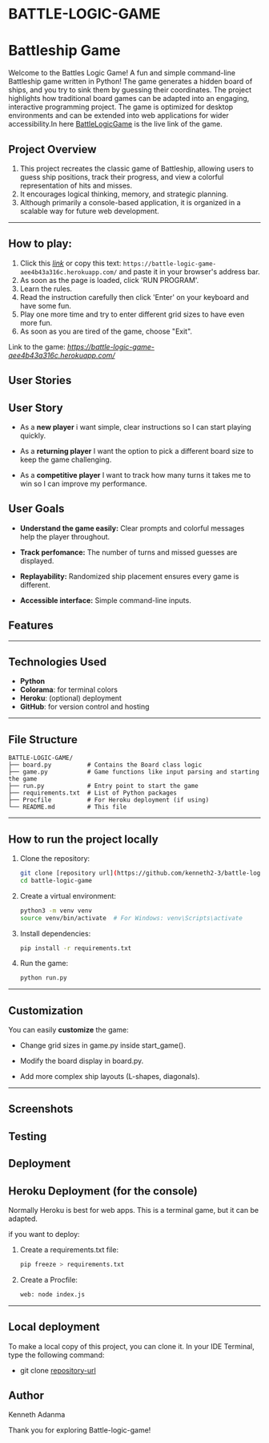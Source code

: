 # BATTLE-LOGIC-GAME

# Battleship Game

Welcome to the Battles Logic Game! A fun and simple command-line Battleship game written in Python!
The game generates a hidden board of ships, and you try to sink them by guessing their coordinates.
The project highlights how traditional board games can be adapted into an engaging, interactive programming project.
The game is optimized for desktop environments and can be extended into web applications for wider accessibility.In here [BattleLogicGame](https://battle-logic-game-aee4b43a316c.herokuapp.com/) is the live link of the game.


## Project Overview

1. This project recreates the classic game of Battleship, allowing users to guess ship positions, track their progress, and view a colorful representation of hits and misses.
2. It encourages logical thinking, memory, and strategic planning.
3. Although primarily a console-based application, it is organized in a scalable way for future web development.

---

## How to play:

  1. Click this *[link](https://battle-logic-game-aee4b43a316c.herokuapp.com/)* or copy this text: `https://battle-logic-game-aee4b43a316c.herokuapp.com/` and paste it in your browser's address bar.
  2. As soon as the page is loaded, click 'RUN PROGRAM'.
  3. Learn the rules.
  4. Read the instruction carefully then click 'Enter' on your keyboard and have some fun.
  5. Play one more time and try to enter different grid sizes to have even more fun.
  6. As soon as you are tired of the game, choose "Exit".

  Link to the game: *https://battle-logic-game-aee4b43a316c.herokuapp.com/*

## User Stories

## User Story

- As a **new player** i want simple, clear instructions so I can start playing quickly.

- As a **returning player** I want the option to pick a different board size to keep the game challenging.

- As a **competitive player** I want to track how many turns it takes me to win so I can improve my performance.

## User Goals

- **Understand the game easily:** Clear prompts and colorful messages help the player throughout.

- **Track perfomance:** The number of turns and missed guesses are displayed.

- **Replayability:** Randomized ship placement ensures every game is different.

- **Accessible interface:** Simple command-line inputs.

## Features



---

## Technologies Used

- **Python**
- **Colorama**: for terminal colors
- **Heroku**: (optional) deployment
- **GitHub**: for version control and hosting

---

## File Structure

```
BATTLE-LOGIC-GAME/
├── board.py          # Contains the Board class logic
├── game.py           # Game functions like input parsing and starting the game
├── run.py            # Entry point to start the game
├── requirements.txt  # List of Python packages
├── Procfile          # For Heroku deployment (if using)
└── README.md         # This file
```

---

## How to run the project locally

1. Clone the repository:
   ```bash
   git clone [repository url](https://github.com/kenneth2-3/battle-logic-game).git
   cd battle-logic-game
   ```

2. Create a virtual environment:
   ```bash
   python3 -m venv venv
   source venv/bin/activate  # For Windows: venv\Scripts\activate
   ```

3. Install dependencies:
   ```bash
   pip install -r requirements.txt
   ```

4. Run the game:
   ```bash
   python run.py
   ```

---

## Customization

You can easily **customize** the game:

- Change grid sizes in game.py inside start_game().

- Modify the board display in board.py.

- Add more complex ship layouts (L-shapes, diagonals).

---

## Screenshots



## Testing 


## Deployment

## Heroku Deployment (for the console)

Normally Heroku is best for web apps. This is a terminal game, but it can be adapted.

if you want to deploy:

1. Create a requirements.txt file:
   ```bash
   pip freeze > requirements.txt
   ```
2. Create a Procfile:
   ```bash
   web: node index.js
   ```

---

## Local deployment 

To make a local copy of this project, you can clone it. In your IDE Terminal, type the following command:

   - git clone [repository-url](https://github.com/kenneth2-3/battle-logic-game)

## Author

Kenneth Adanma

Thank you for exploring Battle-logic-game!